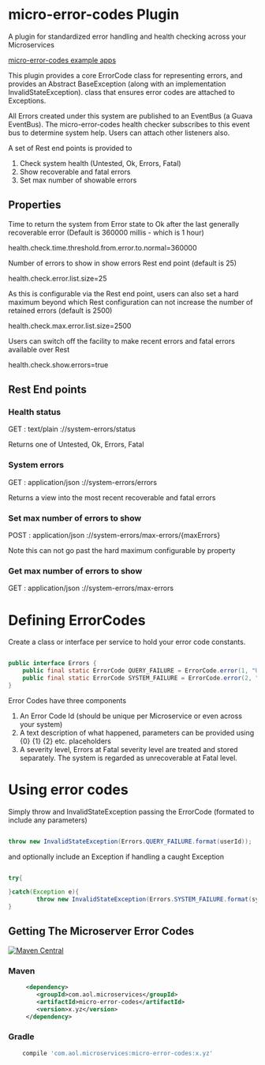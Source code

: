 # micro-error-codes Plugin

A plugin for standardized error handling and health checking across your Microservices

[micro-error-codes example apps](https://github.com/aol/micro-server/tree/master/micro-error-codes/src/test/java/app)

This plugin provides a core ErrorCode class for representing errors, and provides an Abstract BaseException (along with an implementation InvalidStateException). class that ensures error codes are attached to Exceptions.

All Errors created under this system are published to an EventBus (a Guava EventBus). The micro-error-codes health checker subscribes to this event bus to determine system help. Users can attach other listeners also.

A set of Rest end points is provided to 

1. Check system health (Untested, Ok, Errors, Fatal)
2. Show recoverable and fatal errors
3. Set max number of showable errors

## Properties

Time to return the system from Error state to Ok after the last generally recoverable error (Default is 360000 millis - which is 1 hour)

health.check.time.threshold.from.error.to.normal=360000

Number of errors to show in show errors Rest end point (default is 25)

health.check.error.list.size=25

As this is configurable via the Rest end point, users can also set a hard maximum beyond which Rest configuration can not increase the number of retained errors (default is 2500)

health.check.max.error.list.size=2500

Users can switch off the facility to make recent errors and fatal errors available over Rest

health.check.show.errors=true

## Rest End points

### Health status 

GET : text/plain
<hostname>:<port>/<context>/system-errors/status

Returns one of Untested, Ok, Errors, Fatal


### System errors 

GET : application/json
<hostname>:<port>/<context>/system-errors/errors

Returns a view into the most recent recoverable and fatal errors

### Set max number of errors to show 

POST : application/json
<hostname>:<port>/<context>/system-errors/max-errors/{maxErrors}

Note this can not go past the hard maximum configurable by property

### Get max number of errors to show 

GET : application/json
<hostname>:<port>/<context>/system-errors/max-errors


# Defining ErrorCodes

Create a class or interface per service to hold your error code constants.

```java

public interface Errors {
    public final static ErrorCode QUERY_FAILURE = ErrorCode.error(1, "User {0} missing", Severity.CRITICAL);
    public final static ErrorCode SYSTEM_FAILURE = ErrorCode.error(2, "data {0} mismatch, corruption likely", Severity.FATAL);
}

```

Error Codes have three components

1. An Error Code Id (should be unique per Microservice or even across your system)
2. A text description of what happened, parameters can be provided using {0} {1} {2} etc. placeholders
3. A severity level, Errors at Fatal severity level are treated and stored separately. The system is regarded as unrecoverable at Fatal level.

# Using error codes

Simply throw and InvalidStateException passing the ErrorCode (formated to include any parameters) 

```java

throw new InvalidStateException(Errors.QUERY_FAILURE.format(userId));

```

and optionally include an Exception if handling a caught Exception
```java

try{

}catch(Exception e){
        throw new InvalidStateException(Errors.SYSTEM_FAILURE.format(systemRecord),e);
}
```

## Getting The Microserver Error Codes

[![Maven Central](https://maven-badges.herokuapp.com/maven-central/com.aol.microservices/micro-error-codes/badge.svg)](https://maven-badges.herokuapp.com/maven-central/com.aol.microservices/micro-error-codes)

### Maven 
```xml
     <dependency>
        <groupId>com.aol.microservices</groupId>  
        <artifactId>micro-error-codes</artifactId>
        <version>x.yz</version>
     </dependency>
```
### Gradle
```groovy
    compile 'com.aol.microservices:micro-error-codes:x.yz'
 ```
